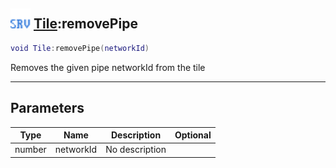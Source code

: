 ## <img src="../../.gitbook/assets/server.png" width="32" height="32" /> [Tile](../tile/README.md):removePipe

```lua
void Tile:removePipe(networkId)
```

Removes the given pipe networkId from the tile<br>

-----------------
## Parameters

| Type   | Name | Description | Optional |
| ------ | ---- | ----------- | -------: |
| number | networkId | No description |  |

